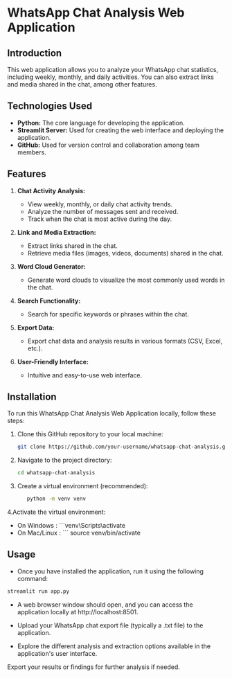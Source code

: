 # WhatsApp Chat Analysis Web Application

## Introduction

This web application allows you to analyze your WhatsApp chat statistics, including weekly, monthly, and daily activities. You can also extract links and media shared in the chat, among other features.

## Technologies Used

- **Python:** The core language for developing the application.
- **Streamlit Server:** Used for creating the web interface and deploying the application.
- **GitHub:** Used for version control and collaboration among team members.

## Features

1. **Chat Activity Analysis:**
   - View weekly, monthly, or daily chat activity trends.
   - Analyze the number of messages sent and received.
   - Track when the chat is most active during the day.

2. **Link and Media Extraction:**
   - Extract links shared in the chat.
   - Retrieve media files (images, videos, documents) shared in the chat.

3. **Word Cloud Generator:**
   - Generate word clouds to visualize the most commonly used words in the chat.

4. **Search Functionality:**
   - Search for specific keywords or phrases within the chat.

5. **Export Data:**
   - Export chat data and analysis results in various formats (CSV, Excel, etc.).

6. **User-Friendly Interface:**
   - Intuitive and easy-to-use web interface.

## Installation

To run this WhatsApp Chat Analysis Web Application locally, follow these steps:

1. Clone this GitHub repository to your local machine:

   ```bash
   git clone https://github.com/your-username/whatsapp-chat-analysis.git
2. Navigate to the project directory:
   ``` bash
   cd whatsapp-chat-analysis
3. Create a virtual environment (recommended):
   ```bash
      python -m venv venv
4.Activate the virtual environment:
 - On Windows : ```venv\Scripts\activate
 - On Mac/Linux : ``` source venv/bin/activate

## Usage
- Once you have installed the application, run it using the following command:

```bash
streamlit run app.py
```

 - A web browser window should open, and you can access the application locally at http://localhost:8501.

- Upload your WhatsApp chat export file (typically a .txt file) to the application.

- Explore the different analysis and extraction options available in the application's user interface.

Export your results or findings for further analysis if needed.



